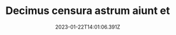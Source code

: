 ---
title: "Decimus censura astrum aiunt et"
date: 2023-01-22T14:01:06.391Z
permalink: "/decimus-censura-astrum-aiunt-et/"
---